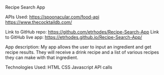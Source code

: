 Recipe Search App

APIs Used:
https://spoonacular.com/food-api
https://www.thecocktaildb.com/

Link to GitHub repo: https://github.com/etrhodes/Recipe-Search-App
Link to GitHub live app: https://etrhodes.github.io/Recipe-Search-App/

App description:
My app allows the user to input an ingredient and get recipe results. They will receive a drink recipe and a list of various recipes they can make with that ingredient.

Technologies Used: 
HTML
CSS
Javascript
API calls


